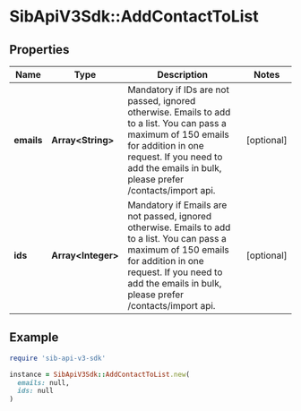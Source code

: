 # SibApiV3Sdk::AddContactToList

## Properties

| Name | Type | Description | Notes |
| ---- | ---- | ----------- | ----- |
| **emails** | **Array&lt;String&gt;** | Mandatory if IDs are not passed, ignored otherwise. Emails to add to a list. You can pass a maximum of 150 emails for addition in one request. If you need to add the emails in bulk, please prefer /contacts/import api. | [optional] |
| **ids** | **Array&lt;Integer&gt;** | Mandatory if Emails are not passed, ignored otherwise. Emails to add to a list. You can pass a maximum of 150 emails for addition in one request. If you need to add the emails in bulk, please prefer /contacts/import api. | [optional] |

## Example

```ruby
require 'sib-api-v3-sdk'

instance = SibApiV3Sdk::AddContactToList.new(
  emails: null,
  ids: null
)
```

